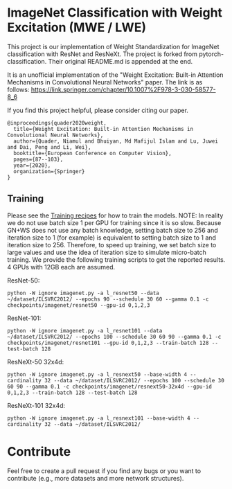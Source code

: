 # ImageNet Classification with Weight Excitation (MWE / LWE)
This project is our implementation of Weight Standardization for ImageNet classification with ResNet and ResNeXt. The project is forked from pytorch-classification. Their original README.md is appended at the end.

It is an unofficial implementation of the "Weight Excitation: Built-in Attention Mechanisms in Convolutional Neural Networks" paper. The link is as follows:
https://link.springer.com/chapter/10.1007%2F978-3-030-58577-8_6

If you find this project helpful, please consider citing our paper.

```
@inproceedings{quader2020weight,
  title={Weight Excitation: Built-in Attention Mechanisms in Convolutional Neural Networks},
  author={Quader, Niamul and Bhuiyan, Md Mafijul Islam and Lu, Juwei and Dai, Peng and Li, Wei},
  booktitle={European Conference on Computer Vision},
  pages={87--103},
  year={2020},
  organization={Springer}
}
```

## Training
Please see the [Training recipes](TRAINING.md) for how to train the models.
NOTE: In reality we do not use batch size 1 per GPU for training since it is so slow. Because GN+WS does not use any batch knowledge, setting batch size to 256 and iteration size to 1 (for example) is equivalent to setting batch size to 1 and iteration size to 256. Therefore, to speed up training, we set batch size to large values and use the idea of iteration size to simulate micro-batch training. We provide the following training scripts to get the reported results. 4 GPUs with 12GB each are assumed.

ResNet-50:
```
python -W ignore imagenet.py -a l_resnet50 --data ~/dataset/ILSVRC2012/ --epochs 90 --schedule 30 60 --gamma 0.1 -c checkpoints/imagenet/resnet50 --gpu-id 0,1,2,3
```
ResNet-101:
```
python -W ignore imagenet.py -a l_resnet101 --data ~/dataset/ILSVRC2012/ --epochs 100 --schedule 30 60 90 --gamma 0.1 -c checkpoints/imagenet/resnet101 --gpu-id 0,1,2,3 --train-batch 128 --test-batch 128
```
ResNeXt-50 32x4d:
```
python -W ignore imagenet.py -a l_resnext50 --base-width 4 --cardinality 32 --data ~/dataset/ILSVRC2012/ --epochs 100 --schedule 30 60 90 --gamma 0.1 -c checkpoints/imagenet/resnext50-32x4d --gpu-id 0,1,2,3 --train-batch 128 --test-batch 128
```

ResNeXt-101 32x4d:
```
python -W ignore imagenet.py -a l_resnext101 --base-width 4 --cardinality 32 --data ~/dataset/ILSVRC2012/ 
```

# Contribute
Feel free to create a pull request if you find any bugs or you want to contribute (e.g., more datasets and more network structures).

